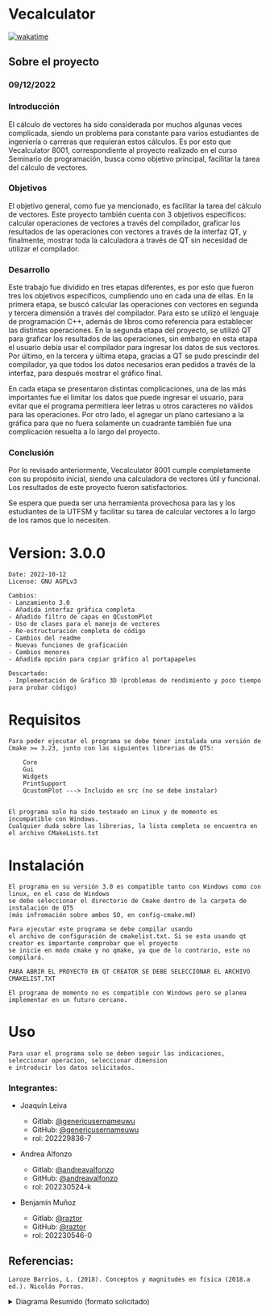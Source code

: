 # Vecalculator
[![wakatime](https://wakatime.com/badge/user/5be7d1e2-7411-4f5d-9f82-c9a643da22e2/project/9aafb881-995a-4634-9ffa-40e64411f340.svg)](https://wakatime.com/badge/user/5be7d1e2-7411-4f5d-9f82-c9a643da22e2/project/9aafb881-995a-4634-9ffa-40e64411f340)


## Sobre el proyecto
### 09/12/2022
### Introducción
El cálculo de vectores ha sido considerada por muchos algunas veces complicada, siendo un problema para constante para varios estudiantes de ingeniería o carreras que requieran estos cálculos. Es por esto que Vecalculator 8001, correspondiente al proyecto realizado en el curso Seminario de programación, busca como objetivo principal, facilitar la tarea del cálculo de vectores.

### Objetivos
El objetivo general, como fue ya mencionado, es facilitar la tarea del cálculo de vectores. Este proyecto también cuenta con 3 objetivos específicos: calcular operaciones de vectores a través del compilador, graficar los resultados de las operaciones con vectores a través de la interfaz QT, y finalmente, mostrar toda la calculadora a través de QT sin necesidad de utilizar el compilador.

### Desarrollo
Este trabajo fue dividido en tres etapas diferentes, es por esto que fueron tres los objetivos específicos, cumpliendo uno en cada una de ellas. En la primera etapa, se buscó calcular las operaciones con vectores en segunda y tercera dimensión a través del compilador. Para esto se utilizó el lenguaje de programación C++, además de libros como referencia para establecer las distintas operaciones. En la segunda etapa del proyecto, se utilizó QT para graficar los resultados de las operaciones, sin embargo en esta etapa el usuario debía usar el compilador para ingresar los datos de sus vectores. Por último, en la tercera y última etapa, gracias a QT se pudo prescindir del compilador, ya que todos los datos necesarios eran pedidos a través de la interfaz, para después mostrar el gráfico final. 

En cada etapa se presentaron distintas complicaciones, una de las más importantes fue el limitar los datos que puede ingresar el usuario, para evitar que el programa permitiera leer letras u otros caracteres no válidos para las operaciones. Por otro lado, el agregar un plano cartesiano a la gráfica para que no fuera solamente un cuadrante también fue una complicación resuelta a lo largo del proyecto.


### Conclusión
Por lo revisado anteriormente, Vecalculator 8001 cumple completamente con su propósito inicial, siendo una calculadora de vectores útil y funcional. Los resultados de este proyecto fueron satisfactorios.

Se espera que pueda ser una herramienta provechosa para las y los estudiantes de la UTFSM y facilitar su tarea de calcular vectores a lo largo de los ramos que lo necesiten. 



# Version: 3.0.0

    Date: 2022-10-12
    License: GNU AGPLv3

    Cambios:
    - Lanzamiento 3.0
    - Añadida interfaz gráfica completa 
    - Añadido filtro de capas en QCustomPlot
    - Uso de clases para el manejo de vectores
    - Re-estructuración completa de código
    - Cambios del readme
    - Nuevas funciones de graficación
    - Cambios menores
    - Añadida opción para copiar gráfico al portapapeles

    Descartado:
    - Implementación de Gráfico 3D (problemas de rendimiento y poco tiempo para probar código)


# Requisitos
    Para poder ejecutar el programa se debe tener instalada una versión de Cmake >= 3.23, junto con las siguientes librerias de QT5:

        Core
        Gui
        Widgets
        PrintSupport
        QcustomPlot ---> Incluido en src (no se debe instalar)


    El programa solo ha sido testeado en Linux y de momento es incompatible con Windows.
    Cualquier duda sobre las librerias, la lista completa se encuentra en el archivo CMakeLists.txt


# Instalación
    El programa en su versión 3.0 es compatible tanto con Windows como con linux, en el caso de Windows
    se debe seleccionar el directorio de Cmake dentro de la carpeta de instalación de QT5
    (más infromación sobre ambos SO, en config-cmake.md)

    Para ejecutar este programa se debe compilar usando
    el archivo de configuración de cmakelist.txt. Si se esta usando qt creator es importante comprobar que el proyecto 
    se inicie en modo cmake y no qmake, ya que de lo contrario, este no compilará. 

    PARA ABRIR EL PROYECTO EN QT CREATOR SE DEBE SELECCIONAR EL ARCHIVO CMAKELIST.TXT

    El programa de momento no es compatible con Windows pero se planea implementar en un futuro cercano.

# Uso
    Para usar el programa solo se deben seguir las indicaciones, seleccionar operacion, seleccionar dimension
    e introducir los datos solicitados.


### Integrantes:
* Joaquín Leiva
  * Gitlab: [@genericusernameuwu](https://gitlab.com/genericusernameuwu)
  * GitHub: [@genericusernameuwu](https://github.com/genericusernameuwu)
  * rol: 202229836-7


* Andrea Alfonzo
  * Gitlab: [@andreavalfonzo](https://gitlab.com/andreavalfonzo)
  * GitHub: [@andreavalfonzo](https://github.com/andreavalfonzo)
   * rol: 202230524-k


* Benjamín Muñoz
  * Gitlab: [@raztor](https://gitlab.com/raztor)
  * GitHub: [@raztor](https://github.com/Raztor)
  * rol: 202230546-0


## Referencias:
    Laroze Barrios, L. (2018). Conceptos y magnitudes en física (2018.a ed.). Nicolás Porras.

<details>
<summary>Diagrama Resumido (formato solicitado)</summary>
<br>
<img src="https://gitlab.com/Raztor/vecalculator/-/raw/main/media/img.png" alt="Diagrama UML">
</details>
